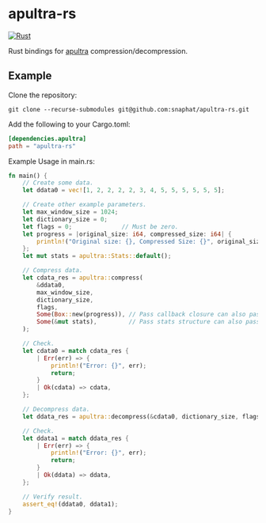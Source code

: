 # apultra-rs
[![Rust](https://github.com/snaphat/apultra-rs/actions/workflows/rust.yml/badge.svg)](https://github.com/snaphat/apultra-rs/actions/workflows/rust.yml)

Rust bindings for [apultra](https://github.com/emmanuel-marty/apultra) compression/decompression.

## Example

Clone the repository:
```
git clone --recurse-submodules git@github.com:snaphat/apultra-rs.git
```

Add the following to your Cargo.toml:
```toml
[dependencies.apultra]
path = "apultra-rs"
```

Example Usage in main.rs:
```rust
fn main() {
    // Create some data.
    let ddata0 = vec![1, 2, 2, 2, 2, 3, 4, 5, 5, 5, 5, 5, 5];

    // Create other example parameters.
    let max_window_size = 1024;
    let dictionary_size = 0;
    let flags = 0;              // Must be zero.
    let progress = |original_size: i64, compressed_size: i64| {
        println!("Original size: {}, Compressed Size: {}", original_size, compressed_size);
    };
    let mut stats = apultra::Stats::default();

    // Compress data.
    let cdata_res = apultra::compress(
        &ddata0,
        max_window_size,
        dictionary_size,
        flags,
        Some(Box::new(progress)), // Pass callback closure can also pass None.
        Some(&mut stats),         // Pass stats structure can also pass None.
    );

    // Check.
    let cdata0 = match cdata_res {
        | Err(err) => {
            println!("Error: {}", err);
            return;
        }
        | Ok(cdata) => cdata,
    };

    // Decompress data.
    let ddata_res = apultra::decompress(&cdata0, dictionary_size, flags);

    // Check.
    let ddata1 = match ddata_res {
        | Err(err) => {
            println!("Error: {}", err);
            return;
        }
        | Ok(ddata) => ddata,
    };

    // Verify result.
    assert_eq!(ddata0, ddata1);
}
```
